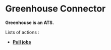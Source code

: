 # Greenhouse Connector
**Greenhouse is an ATS.**

Lists of actions :
* [**Pull jobs**](docs/pull_jobs.md)